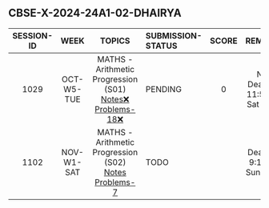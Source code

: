 ## CBSE-X-2024-24A1-02-DHAIRYA

| **SESSION-ID** |  **WEEK** | **TOPICS**                        | **SUBMISSION-STATUS** | **SCORE** | **REMARKS** |
|:--------------:|:------------:|:--------------------:|:------------------------------------|:----------:|:----------:|
| 1029       | OCT-W5-TUE   | MATHS - Arithmetic Progression (S01) [Notes❌]() [Problems-18❌]()   | PENDING  | 0 | New Deadline: 11:59 PM Sat 2 Nov |
| 1102       | NOV-W1-SAT   | MATHS - Arithmetic Progression (S02) [Notes]() [Problems-7]()   | TODO  | | Deadline: 9:15 AM Sun 3 Nov |

